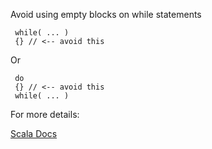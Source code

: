 Avoid using empty blocks on while statements

     while( ... )
     {} // <-- avoid this

Or

     do
     {} // <-- avoid this
	 while( ... )

 For more details:

 [Scala Docs](https://docs.scala-lang.org/overviews/quasiquotes/expression-details.html#while-and-do-while-loops)